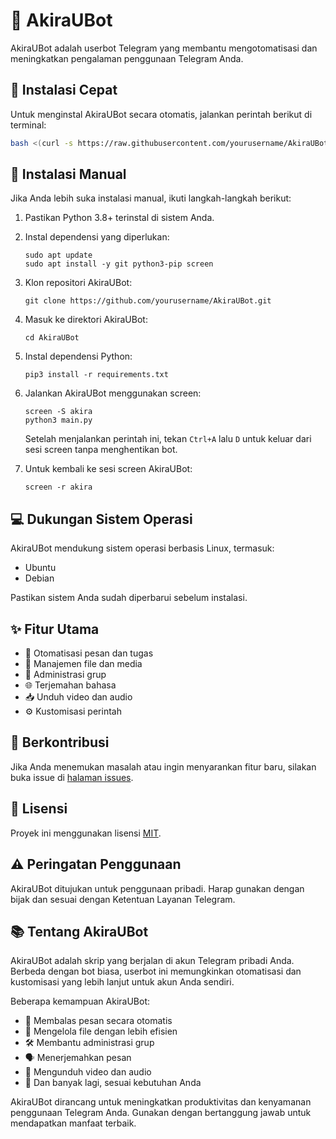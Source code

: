 # 🤖 AkiraUBot

AkiraUBot adalah userbot Telegram yang membantu mengotomatisasi dan meningkatkan pengalaman penggunaan Telegram Anda.

## 🚀 Instalasi Cepat

Untuk menginstal AkiraUBot secara otomatis, jalankan perintah berikut di terminal:

```bash
bash <(curl -s https://raw.githubusercontent.com/yourusername/AkiraUBot/main/akira.sh)
```

## 📖 Instalasi Manual

Jika Anda lebih suka instalasi manual, ikuti langkah-langkah berikut:

1. Pastikan Python 3.8+ terinstal di sistem Anda.
2. Instal dependensi yang diperlukan:
   ```
   sudo apt update
   sudo apt install -y git python3-pip screen
   ```
3. Klon repositori AkiraUBot:
   ```
   git clone https://github.com/yourusername/AkiraUBot.git
   ```
4. Masuk ke direktori AkiraUBot:
   ```
   cd AkiraUBot
   ```
5. Instal dependensi Python:
   ```
   pip3 install -r requirements.txt
   ```
6. Jalankan AkiraUBot menggunakan screen:
   ```
   screen -S akira
   python3 main.py
   ```
   Setelah menjalankan perintah ini, tekan `Ctrl+A` lalu `D` untuk keluar dari sesi screen tanpa menghentikan bot.

7. Untuk kembali ke sesi screen AkiraUBot:
   ```
   screen -r akira
   ```

## 💻 Dukungan Sistem Operasi

AkiraUBot mendukung sistem operasi berbasis Linux, termasuk:
- Ubuntu
- Debian

Pastikan sistem Anda sudah diperbarui sebelum instalasi.

## ✨ Fitur Utama

- 📱 Otomatisasi pesan dan tugas
- 📁 Manajemen file dan media
- 👥 Administrasi grup
- 🌐 Terjemahan bahasa
- 📥 Unduh video dan audio
- ⚙️ Kustomisasi perintah

## 🤝 Berkontribusi

Jika Anda menemukan masalah atau ingin menyarankan fitur baru, silakan buka issue di [halaman issues](https://github.com/yourusername/AkiraUBot/issues).

## 📄 Lisensi

Proyek ini menggunakan lisensi [MIT](https://opensource.org/licenses/MIT).

## ⚠️ Peringatan Penggunaan

AkiraUBot ditujukan untuk penggunaan pribadi. Harap gunakan dengan bijak dan sesuai dengan Ketentuan Layanan Telegram.

## 📚 Tentang AkiraUBot

AkiraUBot adalah skrip yang berjalan di akun Telegram pribadi Anda. Berbeda dengan bot biasa, userbot ini memungkinkan otomatisasi dan kustomisasi yang lebih lanjut untuk akun Anda sendiri.

Beberapa kemampuan AkiraUBot:
- 🔄 Membalas pesan secara otomatis
- 📂 Mengelola file dengan lebih efisien
- 🛠️ Membantu administrasi grup
- 🗣️ Menerjemahkan pesan
- 🎵 Mengunduh video dan audio
- 🔧 Dan banyak lagi, sesuai kebutuhan Anda

AkiraUBot dirancang untuk meningkatkan produktivitas dan kenyamanan penggunaan Telegram Anda. Gunakan dengan bertanggung jawab untuk mendapatkan manfaat terbaik.

